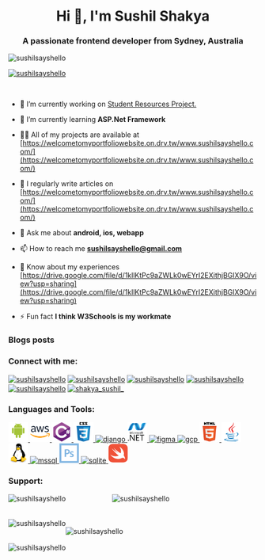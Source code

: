 <h1 align="center">Hi 👋, I'm Sushil Shakya</h1>
<h3 align="center">A passionate frontend developer from Sydney, Australia</h3>

<p align="left"> <img src="https://komarev.com/ghpvc/?username=sushilsayshello&label=Profile%20views&color=0e75b6&style=flat" alt="sushilsayshello" /> </p>

<p align="left"> <a href="https://github.com/ryo-ma/github-profile-trophy"><img src="https://github-profile-trophy.vercel.app/?username=sushilsayshello" alt="sushilsayshello" /></a> </p>

<p align="left"> <a href="https://twitter.com/" target="blank"><img src="https://img.shields.io/twitter/follow/?logo=twitter&style=for-the-badge" alt="" /></a> </p>

- 🔭 I’m currently working on [Student Resources Project.](https://github.com/sushilsayshello/StudentResourceIncDataSqlServer.git)

- 🌱 I’m currently learning **ASP.Net Framework**

- 👨‍💻 All of my projects are available at [https://welcometomyportfoliowebsite.on.drv.tw/www.sushilsayshello.com/](https://welcometomyportfoliowebsite.on.drv.tw/www.sushilsayshello.com/)

- 📝 I regularly write articles on [https://welcometomyportfoliowebsite.on.drv.tw/www.sushilsayshello.com/](https://welcometomyportfoliowebsite.on.drv.tw/www.sushilsayshello.com/)

- 💬 Ask me about **android, ios, webapp**

- 📫 How to reach me **sushilsayshello@gmail.com**

- 📄 Know about my experiences [https://drive.google.com/file/d/1kllKtPc9aZWLk0wEYrI2EXithjBGlX9O/view?usp=sharing](https://drive.google.com/file/d/1kllKtPc9aZWLk0wEYrI2EXithjBGlX9O/view?usp=sharing)

- ⚡ Fun fact **I think W3Schools is my workmate**

### Blogs posts
<!-- BLOG-POST-LIST:START -->
<!-- BLOG-POST-LIST:END -->

<h3 align="left">Connect with me:</h3>
<p align="left">
<a href="https://codepen.io/sushilsayshello" target="blank"><img align="center" src="https://raw.githubusercontent.com/rahuldkjain/github-profile-readme-generator/master/src/images/icons/Social/codepen.svg" alt="sushilsayshello" height="30" width="40" /></a>
<a href="https://dev.to/sushilsayshello" target="blank"><img align="center" src="https://raw.githubusercontent.com/rahuldkjain/github-profile-readme-generator/master/src/images/icons/Social/devto.svg" alt="sushilsayshello" height="30" width="40" /></a>
<a href="https://linkedin.com/in/sushilsayshello" target="blank"><img align="center" src="https://raw.githubusercontent.com/rahuldkjain/github-profile-readme-generator/master/src/images/icons/Social/linked-in-alt.svg" alt="sushilsayshello" height="30" width="40" /></a>
<a href="https://codesandbox.com/sushilsayshello" target="blank"><img align="center" src="https://raw.githubusercontent.com/rahuldkjain/github-profile-readme-generator/master/src/images/icons/Social/codesandbox.svg" alt="sushilsayshello" height="30" width="40" /></a>
<a href="https://fb.com/sushilsayshello" target="blank"><img align="center" src="https://raw.githubusercontent.com/rahuldkjain/github-profile-readme-generator/master/src/images/icons/Social/facebook.svg" alt="sushilsayshello" height="30" width="40" /></a>
<a href="https://instagram.com/shakya_sushil_" target="blank"><img align="center" src="https://raw.githubusercontent.com/rahuldkjain/github-profile-readme-generator/master/src/images/icons/Social/instagram.svg" alt="shakya_sushil_" height="30" width="40" /></a>
</p>

<h3 align="left">Languages and Tools:</h3>
<p align="left"> <a href="https://developer.android.com" target="_blank" rel="noreferrer"> <img src="https://raw.githubusercontent.com/devicons/devicon/master/icons/android/android-original-wordmark.svg" alt="android" width="40" height="40"/> </a> <a href="https://aws.amazon.com" target="_blank" rel="noreferrer"> <img src="https://raw.githubusercontent.com/devicons/devicon/master/icons/amazonwebservices/amazonwebservices-original-wordmark.svg" alt="aws" width="40" height="40"/> </a> <a href="https://www.w3schools.com/cs/" target="_blank" rel="noreferrer"> <img src="https://raw.githubusercontent.com/devicons/devicon/master/icons/csharp/csharp-original.svg" alt="csharp" width="40" height="40"/> </a> <a href="https://www.w3schools.com/css/" target="_blank" rel="noreferrer"> <img src="https://raw.githubusercontent.com/devicons/devicon/master/icons/css3/css3-original-wordmark.svg" alt="css3" width="40" height="40"/> </a> <a href="https://www.djangoproject.com/" target="_blank" rel="noreferrer"> <img src="https://cdn.worldvectorlogo.com/logos/django.svg" alt="django" width="40" height="40"/> </a> <a href="https://dotnet.microsoft.com/" target="_blank" rel="noreferrer"> <img src="https://raw.githubusercontent.com/devicons/devicon/master/icons/dot-net/dot-net-original-wordmark.svg" alt="dotnet" width="40" height="40"/> </a> <a href="https://www.figma.com/" target="_blank" rel="noreferrer"> <img src="https://www.vectorlogo.zone/logos/figma/figma-icon.svg" alt="figma" width="40" height="40"/> </a> <a href="https://cloud.google.com" target="_blank" rel="noreferrer"> <img src="https://www.vectorlogo.zone/logos/google_cloud/google_cloud-icon.svg" alt="gcp" width="40" height="40"/> </a> <a href="https://www.w3.org/html/" target="_blank" rel="noreferrer"> <img src="https://raw.githubusercontent.com/devicons/devicon/master/icons/html5/html5-original-wordmark.svg" alt="html5" width="40" height="40"/> </a> <a href="https://www.java.com" target="_blank" rel="noreferrer"> <img src="https://raw.githubusercontent.com/devicons/devicon/master/icons/java/java-original.svg" alt="java" width="40" height="40"/> </a> <a href="https://www.linux.org/" target="_blank" rel="noreferrer"> <img src="https://raw.githubusercontent.com/devicons/devicon/master/icons/linux/linux-original.svg" alt="linux" width="40" height="40"/> </a> <a href="https://www.microsoft.com/en-us/sql-server" target="_blank" rel="noreferrer"> <img src="https://www.svgrepo.com/show/303229/microsoft-sql-server-logo.svg" alt="mssql" width="40" height="40"/> </a> <a href="https://www.photoshop.com/en" target="_blank" rel="noreferrer"> <img src="https://raw.githubusercontent.com/devicons/devicon/master/icons/photoshop/photoshop-line.svg" alt="photoshop" width="40" height="40"/> </a> <a href="https://www.sqlite.org/" target="_blank" rel="noreferrer"> <img src="https://www.vectorlogo.zone/logos/sqlite/sqlite-icon.svg" alt="sqlite" width="40" height="40"/> </a> <a href="https://developer.apple.com/swift/" target="_blank" rel="noreferrer"> <img src="https://raw.githubusercontent.com/devicons/devicon/master/icons/swift/swift-original.svg" alt="swift" width="40" height="40"/> </a> </p>

<h3 align="left">Support:</h3>
<p><a href="https://www.buymeacoffee.com/sushilsayshello"> <img align="left" src="https://cdn.buymeacoffee.com/buttons/v2/default-yellow.png" height="50" width="210" alt="sushilsayshello" /></a><a href="https://ko-fi.com/sushilsayshello"> <img align="left" src="https://cdn.ko-fi.com/cdn/kofi3.png?v=3" height="50" width="210" alt="sushilsayshello" /></a></p><br><br>

<p><img align="left" src="https://github-readme-stats.vercel.app/api/top-langs?username=sushilsayshello&show_icons=true&locale=en&layout=compact" alt="sushilsayshello" /></p>

<p>&nbsp;<img align="center" src="https://github-readme-stats.vercel.app/api?username=sushilsayshello&show_icons=true&locale=en" alt="sushilsayshello" /></p>

<p><img align="center" src="https://github-readme-streak-stats.herokuapp.com/?user=sushilsayshello&" alt="sushilsayshello" /></p>
